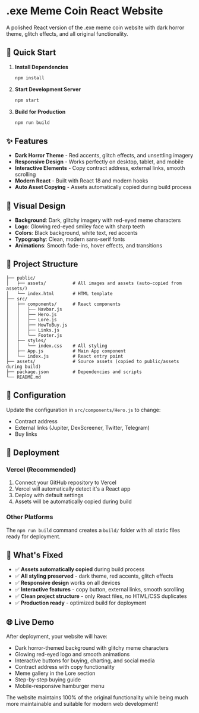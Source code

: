 # .exe Meme Coin React Website

A polished React version of the .exe meme coin website with dark horror theme, glitch effects, and all original functionality.

## 🚀 Quick Start

1. **Install Dependencies**
   ```bash
   npm install
   ```

2. **Start Development Server**
   ```bash
   npm start
   ```

3. **Build for Production**
   ```bash
   npm run build
   ```

## ✨ Features

- **Dark Horror Theme** - Red accents, glitch effects, and unsettling imagery
- **Responsive Design** - Works perfectly on desktop, tablet, and mobile
- **Interactive Elements** - Copy contract address, external links, smooth scrolling
- **Modern React** - Built with React 18 and modern hooks
- **Auto Asset Copying** - Assets automatically copied during build process

## 🎨 Visual Design

- **Background**: Dark, glitchy imagery with red-eyed meme characters
- **Logo**: Glowing red-eyed smiley face with sharp teeth
- **Colors**: Black background, white text, red accents
- **Typography**: Clean, modern sans-serif fonts
- **Animations**: Smooth fade-ins, hover effects, and transitions

## 📁 Project Structure

```
├── public/
│   ├── assets/          # All images and assets (auto-copied from assets/)
│   └── index.html       # HTML template
├── src/
│   ├── components/      # React components
│   │   ├── Navbar.js
│   │   ├── Hero.js
│   │   ├── Lore.js
│   │   ├── HowToBuy.js
│   │   ├── Links.js
│   │   └── Footer.js
│   ├── styles/
│   │   └── index.css    # All styling
│   ├── App.js           # Main App component
│   └── index.js         # React entry point
├── assets/              # Source assets (copied to public/assets during build)
├── package.json         # Dependencies and scripts
└── README.md
```

## 🔧 Configuration

Update the configuration in `src/components/Hero.js` to change:
- Contract address
- External links (Jupiter, DexScreener, Twitter, Telegram)
- Buy links

## 🚀 Deployment

### Vercel (Recommended)
1. Connect your GitHub repository to Vercel
2. Vercel will automatically detect it's a React app
3. Deploy with default settings
4. Assets will be automatically copied during build

### Other Platforms
The `npm run build` command creates a `build/` folder with all static files ready for deployment.

## 🎯 What's Fixed

- ✅ **Assets automatically copied** during build process
- ✅ **All styling preserved** - dark theme, red accents, glitch effects
- ✅ **Responsive design** works on all devices
- ✅ **Interactive features** - copy button, external links, smooth scrolling
- ✅ **Clean project structure** - only React files, no HTML/CSS duplicates
- ✅ **Production ready** - optimized build for deployment

## 🌐 Live Demo

After deployment, your website will have:
- Dark horror-themed background with glitchy meme characters
- Glowing red-eyed logo and smooth animations
- Interactive buttons for buying, charting, and social media
- Contract address with copy functionality
- Meme gallery in the Lore section
- Step-by-step buying guide
- Mobile-responsive hamburger menu

The website maintains 100% of the original functionality while being much more maintainable and suitable for modern web development!